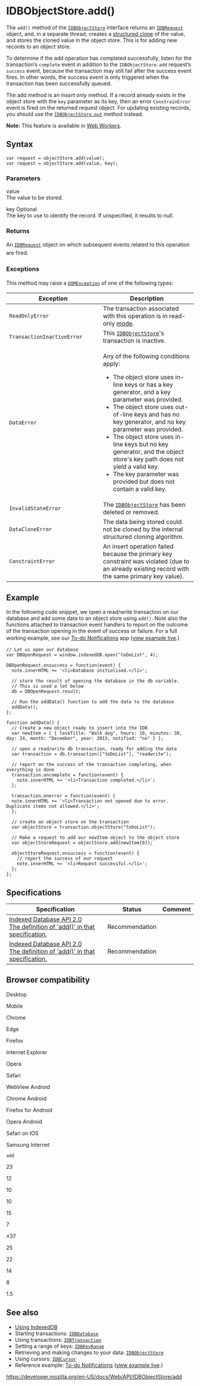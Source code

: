 # IDBObjectStore.add()

The `add()` method of the [`IDBObjectStore`](../idbobjectstore) interface returns an [`IDBRequest`](../idbrequest) object, and, in a separate thread, creates a [structured clone](https://www.whatwg.org/specs/web-apps/current-work/multipage/common-dom-interfaces.html#structured-clone) of the value, and stores the cloned value in the object store. This is for adding new records to an object store.

To determine if the add operation has completed successfully, listen for the transaction’s `complete` event in addition to the `IDBObjectStore.add` request’s `success` event, because the transaction may still fail after the success event fires. In other words, the success event is only triggered when the transaction has been successfully queued.

The add method is an<span class="database"> _insert only_ </span>method. If a record already exists in the object store with the `key` parameter as its key, then an error `ConstrainError` event is fired on the returned request object. For updating existing records, you should use the [`IDBObjectStore.put`](put) method instead.

**Note:** This feature is available in [Web Workers](../web_workers_api).

## Syntax

    var request = objectStore.add(value);
    var request = objectStore.add(value, key);

### Parameters

value  
The value to be stored.

key <span class="badge inline optional">Optional</span>  
The key to use to identify the record. If unspecified, it results to null.

### Returns

<span style="line-height: 1.5;">An </span><span style="line-height: 1.5;">[`IDBRequest`](../idbrequest)</span><span style="line-height: 1.5;"> object on</span><span style="line-height: 1.5;"> which subsequent events related to this operation are fired.</span>

### Exceptions

<span style="line-height: 1.5;">This method may raise a [`DOMException`](../domexception) of one of the following types:</span>

<table><colgroup><col style="width: 50%" /><col style="width: 50%" /></colgroup><thead><tr class="header"><th>Exception</th><th>Description</th></tr></thead><tbody><tr class="odd"><td><code>ReadOnlyError</code></td><td>The transaction associated with this operation is in read-only <a href="../idbtransaction#mode_constants">mode</a>.</td></tr><tr class="even"><td><code>TransactionInactiveError</code></td><td>This <a href="../idbobjectstore"><code>IDBObjectStore</code></a>'s transaction is inactive.</td></tr><tr class="odd"><td><code>DataError</code></td><td><p>Any of the following conditions apply:</p><ul><li>The object store uses in-line keys or has a key generator, and a key parameter was provided.</li><li>The object store uses out-of-line keys and has no key generator, and no key parameter was provided.</li><li>The object store uses in-line keys but no key generator, and the object store's key path does not yield a valid key.</li><li>The key parameter was provided but does not contain a valid key.</li></ul></td></tr><tr class="even"><td><code>InvalidStateError</code></td><td>The <a href="../idbobjectstore"><code>IDBObjectStore</code></a> has been deleted or removed.</td></tr><tr class="odd"><td><code>DataCloneError</code></td><td>The data being stored could not be cloned by the internal structured cloning algorithm.<br />
</td></tr><tr class="even"><td><code class="idl">ConstraintError</code></td><td>An insert operation failed because the primary key constraint was violated (due to an already existing record with the same primary key value).</td></tr></tbody></table>

## Example

In the following code snippet, we open a read/write transaction on our database and add some data to an object store using `add()`. Note also the functions attached to transaction event handlers to report on the outcome of the transaction opening in the event of success or failure. For a full working example, see our [To-do Notifications](https://github.com/mdn/to-do-notifications/)<span style="line-height: 1.5;"> app (</span>[view example live](https://mdn.github.io/to-do-notifications/)<span style="line-height: 1.5;">.)</span>

    // Let us open our database
    var DBOpenRequest = window.indexedDB.open("toDoList", 4);

    DBOpenRequest.onsuccess = function(event) {
      note.innerHTML += '<li>Database initialised.</li>';

      // store the result of opening the database in the db variable.
      // This is used a lot below
      db = DBOpenRequest.result;

      // Run the addData() function to add the data to the database
      addData();
    };

    function addData() {
      // Create a new object ready to insert into the IDB
      var newItem = [ { taskTitle: "Walk dog", hours: 19, minutes: 30, day: 24, month: "December", year: 2013, notified: "no" } ];

      // open a read/write db transaction, ready for adding the data
      var transaction = db.transaction(["toDoList"], "readwrite");

      // report on the success of the transaction completing, when everything is done
      transaction.oncomplete = function(event) {
        note.innerHTML += '<li>Transaction completed.</li>';
      };

      transaction.onerror = function(event) {
      note.innerHTML += '<li>Transaction not opened due to error. Duplicate items not allowed.</li>';
      };

      // create an object store on the transaction
      var objectStore = transaction.objectStore("toDoList");

      // Make a request to add our newItem object to the object store
      var objectStoreRequest = objectStore.add(newItem[0]);

      objectStoreRequest.onsuccess = function(event) {
        // report the success of our request
        note.innerHTML += '<li>Request successful.</li>';
      };
    };

## Specifications

<table><thead><tr class="header"><th>Specification</th><th>Status</th><th>Comment</th></tr></thead><tbody><tr class="odd"><td><a href="https://www.w3.org/TR/IndexedDB/#dom-idbobjectstore-add">Indexed Database API 2.0<br />
<span class="small">The definition of 'add()' in that specification.</span></a></td><td><span class="spec-rec">Recommendation</span></td><td></td></tr><tr class="even"><td><a href="https://www.w3.org/TR/IndexedDB/#dom-idbobjectstore-add">Indexed Database API 2.0<br />
<span class="small">The definition of 'add()' in that specification.</span></a></td><td><span class="spec-rec">Recommendation</span></td><td></td></tr></tbody></table>

## Browser compatibility

Desktop

Mobile

Chrome

Edge

Firefox

Internet Explorer

Opera

Safari

WebView Android

Chrome Android

Firefox for Android

Opera Android

Safari on IOS

Samsung Internet

`add`

23

12

10

10

15

7

≤37

25

22

14

8

1.5

## See also

- [Using IndexedDB](../indexeddb_api/using_indexeddb)
- Starting transactions: [`IDBDatabase`](../idbdatabase)
- Using transactions: [`IDBTransaction`](../idbtransaction)
- Setting a range of keys: [`IDBKeyRange`](../idbkeyrange)
- Retrieving and making changes to your data: [`IDBObjectStore`](../idbobjectstore)
- Using cursors: [`IDBCursor`](../idbcursor)
- Reference example: [To-do Notifications](https://github.com/mdn/to-do-notifications/tree/gh-pages) ([view example live](https://mdn.github.io/to-do-notifications/).)

<a href="https://developer.mozilla.org/en-US/docs/Web/API/IDBObjectStore/add" class="_attribution-link">https://developer.mozilla.org/en-US/docs/Web/API/IDBObjectStore/add</a>
